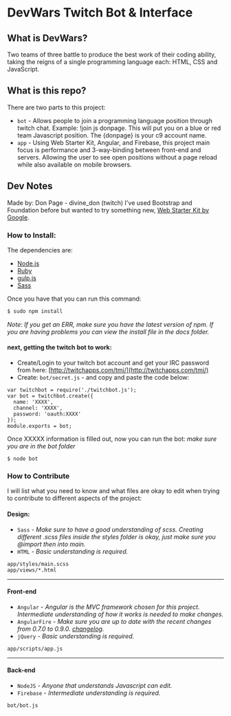 # DevWars Twitch Bot & Interface

## What is DevWars?

 Two teams of three battle to produce the best work of their coding ability, taking the reigns of a single programming language each: HTML, CSS and JavaScript.

## What is this repo?

There are two parts to this project:

- `bot` - Allows people to join a programming language position through twitch chat. Example: !join js donpage. This will put you on a blue or red team Javascript position. The {donpage} is your c9 account name.
- `app` - Using Web Starter Kit, Angular, and Firebase, this project main focus is performance and 3-way-binding between front-end and servers. Allowing the user to see open positions without a page reload while also available on mobile browsers.

## Dev Notes

Made by: Don Page - divine_don (twitch)
I've used Bootstrap and Foundation before but wanted to try something new, [Web Starter Kit by Google](https://developers.google.com/web/starter-kit/).

### How to Install:

The dependencies are:
* [Node.js](http://nodejs.org)
* [Ruby](https://www.ruby-lang.org/)
* [gulp.js](http://gulpjs.com)
* [Sass](http://sass-lang.com/install)

Once you have that you can run this command:
```sh
$ sudo npm install
```
*Note: If you get an ERR, make sure you have the latest version of npm. If you are having problems you can view the install file in the docs folder.*

#### next, getting the twitch bot to work:
- Create/Login to your twitch bot account and get your IRC password from here: [http://twitchapps.com/tmi/](http://twitchapps.com/tmi/)
- Create: `bot/secret.js` - and copy and paste the code below:

```
var twitchbot = require('./twitchbot.js');
var bot = twitchbot.create({
  name: 'XXXX',
  channel: 'XXXX',
  password: 'oauth:XXXX'
});
module.exports = bot;
```

Once XXXXX information is filled out, now you can run the bot: *make sure you are in the bot folder*

```
$ node bot
```


### How to Contribute
I will list what you need to know and what files are okay to edit when trying to contribute to different aspects of the project:

#### Design: 
- `Sass` - *Make sure to have a good understanding of scss. Creating different .scss files inside the styles folder is okay, just make sure you @import then into main.*
- `HTML` - *Basic understanding is required.*
```
app/styles/main.scss
app/views/*.html
```

---

#### Front-end
- `Angular` - *Angular is the MVC framework chosen for this project. Intermediate understanding of how it works is needed to make changes.*
- `AngularFire` - *Make sure you are up to date with the recent changes from 0.7.0 to 0.9.0. [changelog](https://www.firebase.com/docs/web/libraries/angular/changelog.html).*
- `jQuery` - *Basic understanding is required.*
```
app/scripts/app.js
```

---

#### Back-end
- `NodeJS` - *Anyone that understands Javascript can edit.*
- `Firebase` - *Intermediate understanding is required.*
```
bot/bot.js
```







